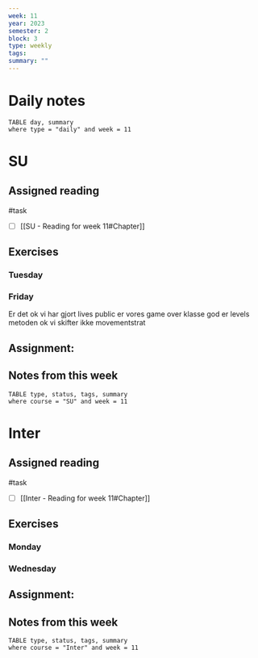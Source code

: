 ```yaml
---
week: 11
year: 2023
semester: 2
block: 3
type: weekly 
tags: 
summary: ""
---
```

# Daily notes
```dataview
TABLE day, summary 
where type = "daily" and week = 11
```
# SU
## Assigned reading
#task
 - [ ] [[SU - Reading for week 11#Chapter]]
## Exercises 
### Tuesday 
### Friday
Er det ok vi har gjort lives public
er vores game over klasse god
er levels metoden ok
vi skifter ikke movementstrat

## Assignment:

## Notes from this week
```dataview
TABLE type, status, tags, summary
where course = "SU" and week = 11
```

# Inter
## Assigned reading
#task
 - [ ] [[Inter - Reading for week 11#Chapter]]

## Exercises 
### Monday
### Wednesday 
## Assignment:

## Notes from this week
```dataview
TABLE type, status, tags, summary
where course = "Inter" and week = 11
```


